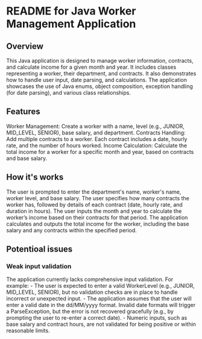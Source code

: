 <h1>README for Java Worker Management Application</h1>
<h2>Overview</h2>

<p>This Java application is designed to manage worker information, contracts, and calculate income for a given month and year. It includes classes representing a worker, their department, and contracts. It also demonstrates how to handle user input, date parsing, and calculations. The application showcases the use of Java enums, object composition, exception handling (for date parsing), and various class relationships.</p> 

<h2>Features</h2>
<p>Worker Management: Create a worker with a name, level (e.g., JUNIOR, MID_LEVEL, SENIOR), base salary, and department.
Contracts Handling: Add multiple contracts to a worker. Each contract includes a date, hourly rate, and the number of hours worked.
Income Calculation: Calculate the total income for a worker for a specific month and year, based on contracts and base salary.</p>

<h2>How it's works</h2>
<p>The user is prompted to enter the department's name, worker's name, worker level, and base salary.
The user specifies how many contracts the worker has, followed by details of each contract (date, hourly rate, and duration in hours).
The user inputs the month and year to calculate the worker’s income based on their contracts for that period.
The application calculates and outputs the total income for the worker, including the base salary and any contracts within the specified period.</p>

<h2>Potentioal issues</h2>
<h3>Weak input validation</h3>
<p>The application currently lacks comprehensive input validation. For example:
-  The user is expected to enter a valid WorkerLevel (e.g., JUNIOR, MID_LEVEL, SENIOR), but no validation checks are in place to handle incorrect or unexpected input.
-  The application assumes that the user will enter a valid date in the dd/MM/yyyy format. Invalid date formats will trigger a ParseException, but the error is not recovered gracefully (e.g., by prompting the user to re-enter a correct date).
-  Numeric inputs, such as base salary and contract hours, are not validated for being positive or within reasonable limits.</p>
